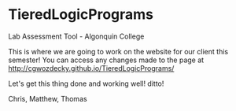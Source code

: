 TieredLogicPrograms
===================

Lab Assessment Tool - Algonquin College

This is where we are going to work on the website for our client this semester! You can access any changes made
to the page at http://cgwozdecky.github.io/TieredLogicPrograms/

Let's get this thing done and working well!
ditto!

Chris, Matthew, Thomas
